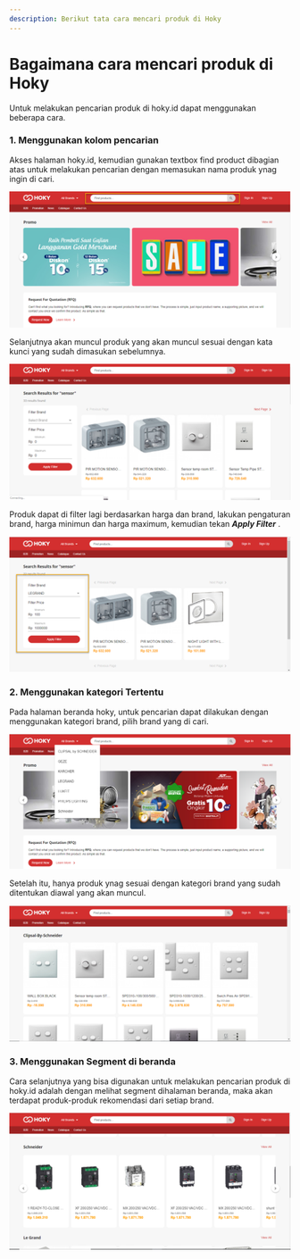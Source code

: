 ```yaml
---
description: Berikut tata cara mencari produk di Hoky
---
```


# Bagaimana cara mencari produk di Hoky

Untuk melakukan pencarian produk di hoky.id dapat menggunakan beberapa cara. 

### 1. Menggunakan kolom pencarian 

Akses halaman hoky.id, kemudian gunakan textbox find product dibagian atas untuk melakukan pencarian dengan memasukan nama produk ynag ingin di cari.

![Search product](../../.gitbook/assets/image%20%28148%29.png)

  
Selanjutnya akan muncul produk yang akan muncul sesuai dengan kata kunci yang sudah dimasukan sebelumnya.

![Hasil pencarian Produk](../../.gitbook/assets/image%20%28150%29.png)

Produk dapat di filter lagi berdasarkan harga dan brand, lakukan pengaturan brand, harga minimun dan harga maximum, kemudian tekan _**Apply Filter**_ .  


![Hasil filter](../../.gitbook/assets/image%20%28161%29.png)

###  2. Menggunakan kategori Tertentu 

Pada halaman beranda hoky, untuk pencarian dapat dilakukan dengan menggunakan kategori brand, pilih brand yang di cari.

![filter by brand](../../.gitbook/assets/image%20%28244%29.png)

Setelah itu, hanya produk ynag sesuai dengan kategori brand yang sudah ditentukan diawal yang akan muncul.

![result filter by brand](../../.gitbook/assets/image%20%2842%29.png)

### 3. Menggunakan Segment di beranda

Cara selanjutnya yang bisa digunakan untuk melakukan pencarian produk di hoky.id adalah dengan melihat segment dihalaman beranda, maka akan terdapat produk-produk rekomendasi dari setiap brand.

![Segmentasi](../../.gitbook/assets/image%20%28245%29.png)



